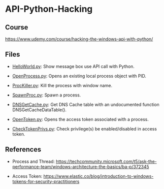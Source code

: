 # API-Python-Hacking

## Course

<https://www.udemy.com/course/hacking-the-windows-api-with-python/>

## Files

* [HelloWorld.py](helloworld.py): Show message box use API call with Python.

* [OpenProcess.py](OpenProcess.py): Opens an existing local process object with PID.

* [ProcKiller.py](prockiller.py): Kill the process with window name.

* [SpawnProc.py](SpawnProc.py): Spawn a process.

* [DNSGetCache.py](DNSGetCache.py): Get DNS Cache table with an undocumented function DNSGetCacheDataTable().

* [OpenToken.py](OpenToken.py): Opens the access token associated with a process.

* [CheckTokenPrivs.py](CheckTokenPrivs.py): Check privilege(s) be enabled/disabled in access token.

## References

* Process and Thread: <https://techcommunity.microsoft.com/t5/ask-the-performance-team/windows-architecture-the-basics/ba-p/372345>

* Access Token: <https://www.elastic.co/blog/introduction-to-windows-tokens-for-security-practitioners>
